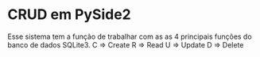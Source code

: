 # CRUD em PySide2
Esse sistema tem a função de trabalhar com as as 4 principais funções do banco de dados SQLite3.
C => Create
R => Read
U => Update
D => Delete
